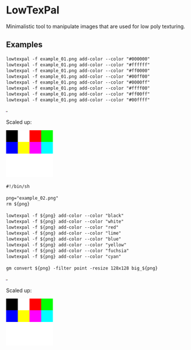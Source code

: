 # LowTexPal


Minimalistic tool to manipulate images that are used for low poly texturing.

## Examples

```
lowtexpal -f example_01.png add-color --color "#000000"
lowtexpal -f example_01.png add-color --color "#ffffff"
lowtexpal -f example_01.png add-color --color "#ff0000"
lowtexpal -f example_01.png add-color --color "#00ff00"
lowtexpal -f example_01.png add-color --color "#0000ff"
lowtexpal -f example_01.png add-color --color "#ffff00"
lowtexpal -f example_01.png add-color --color "#ff00ff"
lowtexpal -f example_01.png add-color --color "#00ffff"
```

![Example Image 01](example_01.png)

Scaled up:

![Example Image 01 - Big ](big_example_01.png)

```
#!/bin/sh

png="example_02.png"
rm ${png}

lowtexpal -f ${png} add-color --color "black"
lowtexpal -f ${png} add-color --color "white"
lowtexpal -f ${png} add-color --color "red"
lowtexpal -f ${png} add-color --color "lime"
lowtexpal -f ${png} add-color --color "blue"
lowtexpal -f ${png} add-color --color "yellow"
lowtexpal -f ${png} add-color --color "fuchsia"
lowtexpal -f ${png} add-color --color "cyan"

gm convert ${png} -filter point -resize 128x128 big_${png}
```

![Example Image 02](example_02.png)

Scaled up:

![Example Image 02 - Big ](big_example_02.png)
